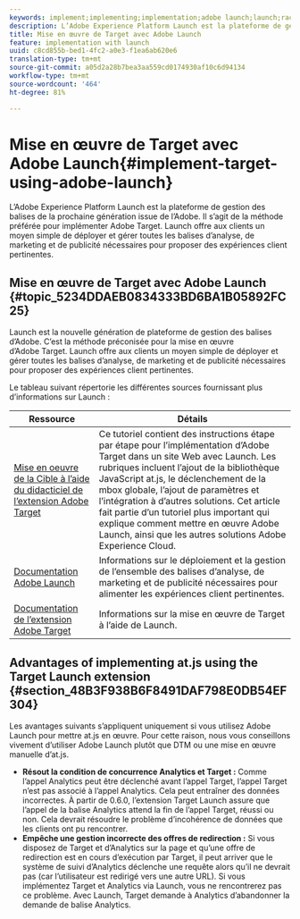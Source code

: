 ```yaml
---
keywords: implement;implementing;implementation;adobe launch;launch;race;redirect;experience platform launch
description: L’Adobe Experience Platform Launch est la plateforme de gestion des balises de la prochaine génération issue de l’Adobe. Il s’agit de la méthode préférée pour implémenter Adobe Target. Launch offre aux clients un moyen simple de déployer et gérer toutes les balises d’analyse, de marketing et de publicité nécessaires pour proposer des expériences client pertinentes.
title: Mise en œuvre de Target avec Adobe Launch
feature: implementation with launch
uuid: c8cd855b-bed1-4fc2-a0e3-f1ea6ab620e6
translation-type: tm+mt
source-git-commit: a05d2a28b7bea3aa559cd0174930af10c6d94134
workflow-type: tm+mt
source-wordcount: '464'
ht-degree: 81%

---
```



# Mise en œuvre de Target avec Adobe Launch{#implement-target-using-adobe-launch}

L’Adobe Experience Platform Launch est la plateforme de gestion des balises de la prochaine génération issue de l’Adobe. Il s’agit de la méthode préférée pour implémenter Adobe Target. Launch offre aux clients un moyen simple de déployer et gérer toutes les balises d’analyse, de marketing et de publicité nécessaires pour proposer des expériences client pertinentes.

## Mise en œuvre de Target avec Adobe Launch {#topic_5234DDAEB0834333BD6BA1B05892FC25}

Launch est la nouvelle génération de plateforme de gestion des balises d’Adobe. C’est la méthode préconisée pour la mise en œuvre d’Adobe Target. Launch offre aux clients un moyen simple de déployer et gérer toutes les balises d’analyse, de marketing et de publicité nécessaires pour proposer des expériences client pertinentes.

Le tableau suivant répertorie les différentes sources fournissant plus d’informations sur Launch :

| Ressource | Détails |
|--- |--- |
| [Mise en oeuvre de la Cible à l’aide du didacticiel de l’extension Adobe Target](https://experienceleague.adobe.com/docs/experience-cloud/implementing-in-websites-with-launch/implement-solutions/target.html) | Ce tutoriel contient des instructions étape par étape pour l’implémentation d’Adobe Target dans un site Web avec Launch. Les rubriques incluent l’ajout de la bibliothèque JavaScript at.js, le déclenchement de la mbox globale, l’ajout de paramètres et l’intégration à d’autres solutions. Cet article fait partie d’un tutoriel plus important qui explique comment mettre en œuvre Adobe Launch, ainsi que les autres solutions Adobe Experience Cloud. |
| [Documentation Adobe Launch](https://experienceleague.adobe.com/docs/launch/using/intro/get-started/quick-start.html) | Informations sur le déploiement et la gestion de l’ensemble des balises d’analyse, de marketing et de publicité nécessaires pour alimenter les expériences client pertinentes. |
| [Documentation de l’extension Adobe Target](https://experienceleague.adobe.com/docs/launch/using/extensions-ref/adobe-extension/target-extension/overview.html) | Informations sur la mise en œuvre de Target à l’aide de Launch. |

## Advantages of implementing at.js using the Target Launch extension {#section_48B3F938B6F8491DAF798E0DB54EF304}

Les avantages suivants s’appliquent uniquement si vous utilisez Adobe Launch pour mettre at.js en œuvre. Pour cette raison, nous vous conseillons vivement d’utiliser Adobe Launch plutôt que DTM ou une mise en œuvre manuelle d’at.js.

* **Résout la condition de concurrence Analytics et Target :** Comme l’appel Analytics peut être déclenché avant l’appel Target, l’appel Target n’est pas associé à l’appel Analytics. Cela peut entraîner des données incorrectes. À partir de 0.6.0, l’extension Target Launch assure que l’appel de la balise Analytics attend la fin de l’appel Target, réussi ou non. Cela devrait résoudre le problème d’incohérence de données que les clients ont pu rencontrer.
* **Empêche une gestion incorrecte des offres de redirection :** Si vous disposez de Target et d’Analytics sur la page et qu’une offre de redirection est en cours d’exécution par Target, il peut arriver que le système de suivi d’Analytics déclenche une requête alors qu’il ne devrait pas (car l’utilisateur est redirigé vers une autre URL). Si vous implémentez Target et Analytics via Launch, vous ne rencontrerez pas ce problème. Avec Launch, Target demande à Analytics d’abandonner la demande de balise Analytics.
